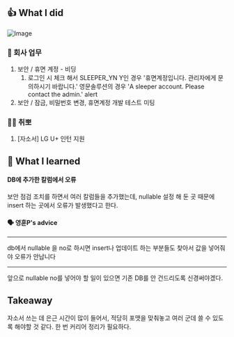 ## 👍 What I did
![Image](https://i.imgur.com/G5jb1gs.png)
### 💸 회사 업무
1. 보안 / 휴면 계정 - 비딩
   1. 로그인 시 체크 해서 SLEEPER_YN Y인 경우 '휴면계정입니다. 관리자에게 문의하시기 바랍니다.' 영문솔루션의 경우 'A sleeper account. Please contact the admin.' alert
2. 보안 / 잠금, 비밀번호 변경, 휴면계정 개발 테스트 미팅

### 👩‍💻 취뽀
1. [자소서] LG U+ 인턴 지원

## 👊 What I learned
#### DB에 추가한 칼럼에서 오류
보안 점검 조치를 하면서 여러 칼럼들을 추가했는데, nullable 설정 해 둔 곳 때문에 insert 하는 곳에서 오류가 발생했다고 한다.

#### 🗣 영훈P's advice

---

db에서 nullable 을 no로 하시면
insert나 업데이트 하는 부분들도 찾아서
값을 넣어줘야 오류가 안납니다

---

앞으로 nullable no를 넣어야 할 일이 있으면 기존 DB를 안 건드리도록 신경써야겠다.

## Takeaway
자소서 쓰는 데 은근 시간이 많이 들어서, 적당히 포맷을 맞춰놓고 여러 군데 쓸 수 있도록 해야할 것 같다.
한 번 커리어 정리가 필요하다.